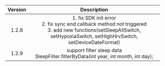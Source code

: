 

| Version |                         Description                          |
| :-----: | :----------------------------------------------------------: |
|  1.2.8  | 1. fix SDK init error <br> 2. fix sync end callback method not triggered <br> 3. add new functions(setSleepAllSwitch, setHypoxiaSwitch, setHighHrvSwitch, setDeviceDateFormat) |
|  1.2.9  | support filter sleep data <br/>      SleepFilter.filterByData(int year, int month, int day); |

